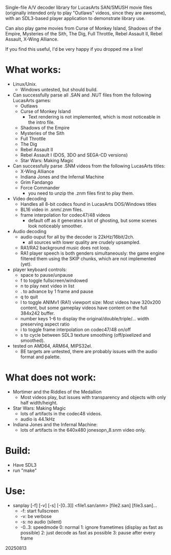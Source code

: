 Single-file A/V decoder library for LucasArts SAN/SMUSH movie files (originally
intended only to play "Outlaws" videos, since they are awesome),
with an SDL3-based player application to demonstrate library use.

Can also play game movies from Curse of Monkey Island, Shadows of the Empire,
Mysteries of the Sith, The Dig, Full Throttle, Rebel Assault II, Rebel Assault,
X-Wing Alliance.

If you find this useful, I'd be very happy if you dropped me a line!

# What works:
- Linux/Unix.
  - Windows untested, but should build.
- Can successfully parse all .SAN and .NUT files from the following LucasArts games:
  - Outlaws
  - Curse of Monkey Island
    - Text rendering is not implemented, which is most noticeable in the intro file.
  - Shadows of the Empire
  - Mysteries of the Sith
  - Full Throttle
  - The Dig
  - Rebel Assault II
  - Rebel Assault I (DOS, 3DO and SEGA-CD versions)
  - Star Wars: Making Magic
- Can successfully parse .SNM videos from the following LucasArts titles:
  - X-Wing Alliance
  - Indiana Jones and the Infernal Machine
  - Grim Fandango
  - Force Commander
    - you need to unzip the .znm files first to play them.
- Video decoding
  - Handles all 8-bit codecs found in LucasArts DOS/Windows titles
  - BL16 video in .snm/.znm files.
  - frame interpolation for codec47/48 videos
    - default off as it generates a lot of ghosting, but some scenes look noticeably smoother.
- Audio decoding
  - audio ouput for all by the decoder is 22kHz/16bit/2ch.
    - all sources with lower quality are crudely upsampled.
  - RA1/RA2 background music does not loop.
  - RA1 player speech is both genders simultaneously: the game engine filtered them using the SKIP chunks, which are not implemented (yet).
- player keyboard controls:
  - space to pause/unpause
  - f     to toggle fullscreen/windowed
  - n     to play next video in list
  - .     to advance by 1 frame and pause
  - q     to quit
  - l     to toggle ANIMv1 (RA1) viewport size: Most videos have 320x200 content, but some gameplay videos have content on the full 384x242 buffer.
  - number keys 1-6 to display the original/double/triple/... width preserving aspect ratio
  - i  to toggle frame interpolation on codec47/48 on/off
  - s  to cycle between SDL3 texture smoothing (off/pixelized and smoothed).
- tested on AMD64, ARM64, MIPS32el.
  - BE targets are untested, there are probably issues with the audio format and palette.

# What does not work:
- Mortimer and the Riddles of the Medallion
  - Most videos play, but issues with transparency and objects with only half width/height.
- Star Wars: Making Magic
  - lots of artifacts in the codec48 videos.
  - audio is 44.1kHz
- Indiana Jones and the Infernal Machine:
  - lots of artifacts in the 640x480 jonesopn_8.snm video only.

# Build:
- Have SDL3
- run "make"

# Use:
- sanplay [-f] [-v] [-s] [-[0..3]] <file1.san/anm> [file2.san] [file3.san]...
  - -f: start fullscreen
  - -v: be verbose
  - -s: no audio (silent)
  - -0..3: speedmode  0: normal  1: ignore frametimes (display as fast as possible)  2: just decode as fast as possible  3: pause after every frame

20250813

